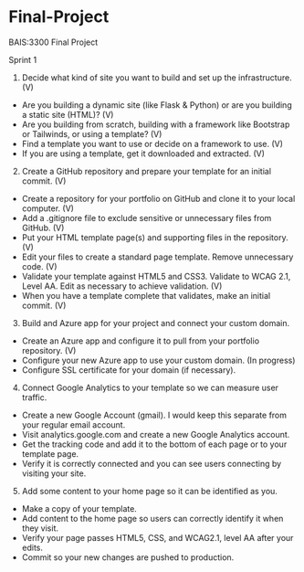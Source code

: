 # Final-Project
BAIS:3300 Final Project

Sprint 1

1. Decide what kind of site you want to build and set up the infrastructure. (V)

- Are you building a dynamic site (like Flask & Python) or are you building a static site (HTML)? (V)
- Are you building from scratch, building with a framework like Bootstrap or Tailwinds, or using a template? (V)
- Find a template you want to use or decide on a framework to use. (V)
- If you are using a template, get it downloaded and extracted. (V)

2. Create a GitHub repository and prepare your template for an initial commit. (V)

- Create a repository for your portfolio on GitHub and clone it to your local computer. (V)
- Add a .gitignore file to exclude sensitive or unnecessary files from GitHub. (V)
- Put your HTML template page(s) and supporting files in the repository. (V)
- Edit your files to create a standard page template. Remove unnecessary code. (V)
- Validate your template against HTML5 and CSS3. Validate to WCAG 2.1, Level AA. Edit as necessary to achieve validation. (V)
- When you have a template complete that validates, make an initial commit. (V)

3. Build and Azure app for your project and connect your custom domain.

- Create an Azure app and configure it to pull from your portfolio repository. (V)
- Configure your new Azure app to use your custom domain. (In progress)
- Configure SSL certificate for your domain (if necessary).

4. Connect Google Analytics to your template so we can measure user traffic.

- Create a new Google Account (gmail). I would keep this separate from your regular email account.
- Visit analytics.google.com and create a new Google Analytics account.
- Get the tracking code and add it to the bottom of each page or to your template page. 
- Verify it is correctly connected and you can see users connecting by visiting your site.

5. Add some content to your home page so it can be identified as you.

- Make a copy of your template.
- Add content to the home page so users can correctly identify it when they visit.
- Verify your page passes HTML5, CSS, and WCAG2.1, level AA after your edits.
- Commit so your new changes are pushed to production.
